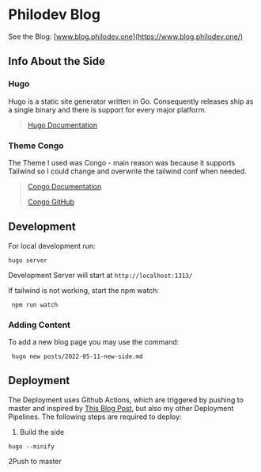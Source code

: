 # Philodev Blog

See the Blog: [www.blog.philodev.one](https://www.blog.philodev.one/)

## Info About the Side

### Hugo

Hugo is a static site generator written in Go. Consequently releases ship as a single binary and there is support for
every major platform.

> [Hugo Documentation](https://gohugo.io/documentation/)

### Theme Congo

The Theme I used was Congo - main reason was because it supports Tailwind so I could change and overwrite the tailwind
conf when needed. 

> [Congo Documentation](https://jpanther.github.io/congo/)
> 
> [Congo GitHub](https://github.com/jpanther/congo)

## Development

For local development run: 
```shell
hugo server
```

Development Server will start at `http://localhost:1313/`

If tailwind is not working, start the npm watch: 
```shell
 npm run watch
```

### Adding Content

To add a new blog page you may use the command: 

```shell
 hugo new posts/2022-05-11-new-side.md
```

## Deployment

The Deployment uses Github Actions, which are triggered by pushing to master and inspired
by [This Blog Post](https://jgandrews.com/posts/build-and-deploy-a-blog/#self-hosting), but also my other Deployment
Pipelines. The following steps are required to deploy:

1. Build the side

```shell
hugo --minify
```

2Push to master

